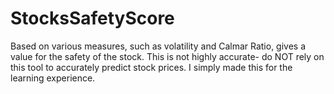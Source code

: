 # StocksSafetyScore
Based on various measures, such as volatility and Calmar Ratio, gives a value for the safety of the stock.
This is not highly accurate- do NOT rely on this tool to accurately predict stock prices. I simply made this for the learning experience.
